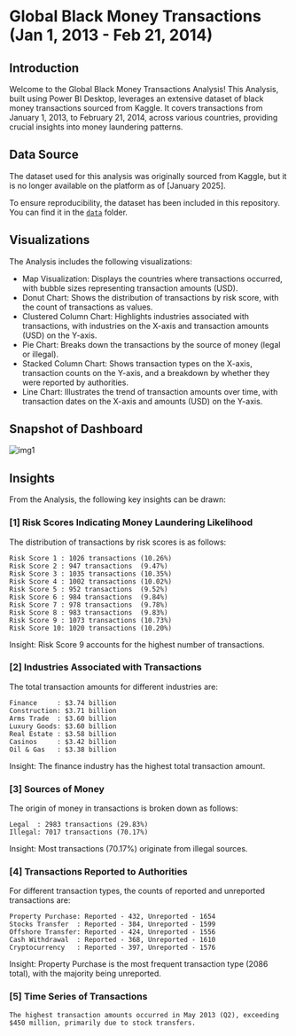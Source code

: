 # Global Black Money Transactions (Jan 1, 2013 - Feb 21, 2014)

## Introduction

Welcome to the Global Black Money Transactions Analysis! This Analysis, built using Power BI Desktop, leverages an extensive dataset of black money transactions sourced from Kaggle. It covers transactions from January 1, 2013, to February 21, 2014, across various countries, providing crucial insights into money laundering patterns. 

## Data Source
The dataset used for this analysis was originally sourced from Kaggle, but it is no longer available on the platform as of [January 2025]. 

To ensure reproducibility, the dataset has been included in this repository. You can find it in the [`data`](./data) folder.

## Visualizations

The Analysis includes the following visualizations:

-  Map Visualization: Displays the countries where transactions occurred, with bubble sizes representing transaction amounts (USD).
-  Donut Chart: Shows the distribution of transactions by risk score, with the count of transactions as values.
-  Clustered Column Chart: Highlights industries associated with transactions, with industries on the X-axis and transaction amounts (USD) on the Y-axis.
-  Pie Chart: Breaks down the transactions by the source of money (legal or illegal).
-  Stacked Column Chart: Shows transaction types on the X-axis, transaction counts on the Y-axis, and a breakdown by whether they were reported by authorities.
-  Line Chart: Illustrates the trend of transaction amounts over time, with transaction dates on the X-axis and amounts (USD) on the Y-axis.

## Snapshot of Dashboard 

![img1](https://github.com/user-attachments/assets/0ce35105-299d-4c8b-9b1a-41704747a346)


## Insights

From the Analysis, the following key insights can be drawn:

### [1] Risk Scores Indicating Money Laundering Likelihood

The distribution of transactions by risk scores is as follows:

	Risk Score 1 : 1026 transactions (10.26%)
	Risk Score 2 : 947 transactions  (9.47%)
	Risk Score 3 : 1035 transactions (10.35%)
	Risk Score 4 : 1002 transactions (10.02%)
	Risk Score 5 : 952 transactions  (9.52%)
	Risk Score 6 : 984 transactions  (9.84%)
	Risk Score 7 : 978 transactions  (9.78%)
	Risk Score 8 : 983 transactions  (9.83%)
	Risk Score 9 : 1073 transactions (10.73%)
	Risk Score 10: 1020 transactions (10.20%)
	
Insight: Risk Score 9 accounts for the highest number of transactions.

### [2] Industries Associated with Transactions

The total transaction amounts for different industries are:

	Finance     : $3.74 billion
	Construction: $3.71 billion
	Arms Trade  : $3.60 billion
	Luxury Goods: $3.60 billion
	Real Estate : $3.58 billion
	Casinos     : $3.42 billion
	Oil & Gas   : $3.38 billion

Insight: The finance industry has the highest total transaction amount.
	
### [3] Sources of Money

The origin of money in transactions is broken down as follows:

	Legal  : 2983 transactions (29.83%)
	Illegal: 7017 transactions (70.17%)

Insight: Most transactions (70.17%) originate from illegal sources.

### [4] Transactions Reported to Authorities

For different transaction types, the counts of reported and unreported transactions are:

	Property Purchase: Reported - 432, Unreported - 1654
	Stocks Transfer  : Reported - 384, Unreported - 1599
	Offshore Transfer: Reported - 424, Unreported - 1556
	Cash Withdrawal  : Reported - 368, Unreported - 1610
	Cryptocurrency   : Reported - 397, Unreported - 1576

Insight: Property Purchase is the most frequent transaction type (2086 total), with the majority being unreported.

### [5] Time Series of Transactions

	The highest transaction amounts occurred in May 2013 (Q2), exceeding $450 million, primarily due to stock transfers.


